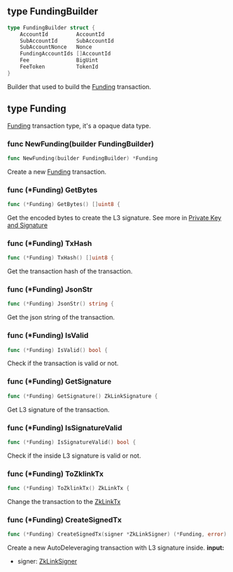 ## type FundingBuilder

```go
type FundingBuilder struct {
	AccountId         AccountId
	SubAccountId      SubAccountId
	SubAccountNonce   Nonce
	FundingAccountIds []AccountId
	Fee               BigUint
	FeeToken          TokenId
}
```

Builder that used to build the [Funding](#type-funding) transaction.

## type Funding
[Funding](../../../api-and-sdk/data-types/transaction/funding.md) transaction type, it's a opaque data type.

### func NewFunding(builder FundingBuilder)
```go
func NewFunding(builder FundingBuilder) *Funding
```
Create a new [Funding](#type-funding) transaction.

### func (*Funding) GetBytes
```go
func (*Funding) GetBytes() []uint8 {
```
Get the encoded bytes to create the L3 signature. See more in [Private Key and Signature](../../../api-and-sdk/private-key-and-signature/encode/funding.md)

### func (*Funding) TxHash

```go
func (*Funding) TxHash() []uint8 {
```
Get the transaction hash of the transaction.

### func (*Funding) JsonStr

```go
func (*Funding) JsonStr() string {
```
Get the json string of the transaction.

### func (*Funding) IsValid

```go
func (*Funding) IsValid() bool {
```
Check if the transaction is valid or not.

### func (*Funding) GetSignature

```go
func (*Funding) GetSignature() ZkLinkSignature {
```

Get L3 signature of the transaction.

### func (*Funding) IsSignatureValid

```go
func (*Funding) IsSignatureValid() bool {
```
Check if the inside L3 signature is valid or not.

### func (*Funding) ToZklinkTx

```go
func (*Funding) ToZklinkTx() ZkLinkTx {
```
Change the transaction to the [ZkLinkTx](../basic_types.md#zklinktx)

### func (*Funding) CreateSignedTx

```go
func (*Funding) CreateSignedTx(signer *ZkLinkSigner) (*Funding, error) {
```

Create a new AutoDeleveraging transaction with L3 signature inside.
**input:**
* signer: [ZkLinkSigner](../signer.md#type-zklinksigner)
